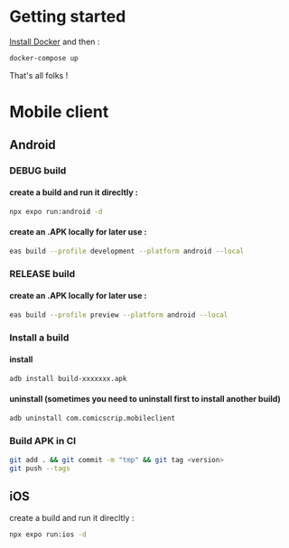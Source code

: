 # Getting started

[Install Docker](https://www.docker.com/products/docker-desktop/) and then :

```sh
docker-compose up
```

That's all folks !

# Mobile client

## Android

### DEBUG build

#### create a build and run it direcltly :

```sh
npx expo run:android -d
```

#### create an .APK locally for later use :

```sh
eas build --profile development --platform android --local
```

### RELEASE build

#### create an .APK locally for later use :

```sh
eas build --profile preview --platform android --local
```

### Install a build

#### install

```sh
adb install build-xxxxxxx.apk
```

#### uninstall (sometimes you need to uninstall first to install another build)

```sh
adb uninstall com.comicscrip.mobileclient
```

### Build APK in CI

```sh
git add . && git commit -m "tmp" && git tag <version>
git push --tags
```

## iOS

create a build and run it direcltly :

```sh
npx expo run:ios -d
```
